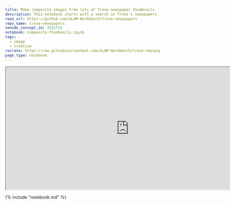 ```yaml
---
title: Make composite images from lots of Trove newspaper thumbnails
description: This notebook starts with a search in Trove's newspapers. It uses the Trove API to work its way through the search results. For each article it creates a thumbnail image using the code from this notebook. Once this first stage is finished, you have a directory full of lots of thumbnails. The next stage takes all those thumbnails and pastes them one by one into a BIG image to create a composite, or mosaic.
repo_url: https://github.com/GLAM-Workbench/trove-newspapers
repo_name: trove-newspapers
zenodo_concept_id: 3521724
notebook: Composite-thumbnails.ipynb
tags:
  - image
  - creative
rocrate: https://raw.githubusercontent.com/GLAM-Workbench/trove-newspapers/master/ro-crate-metadata.json
page_type: notebook
---
```


<p><iframe allowfullscreen="true" src="https://easyzoom.com/embed/139535" width="800" height="400"></iframe></p>

{% include "notebook.md" %}